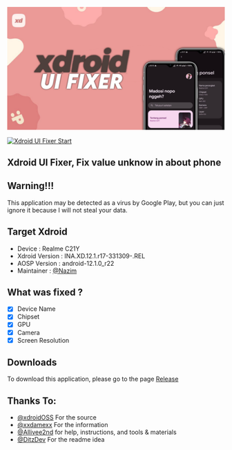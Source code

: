 <p align="center">
<img alt="Xdroid UI Fixer Banner" src="git_assets/banner.png">
</p>

[![Xdroid UI Fixer Start](https://img.shields.io/github/stars/KeishaXD/Xdroid-UI-Fixer?style=social)]([[https://github.com/KeishaXD/Xdroid-UI-Fixer])

<h2>Xdroid UI Fixer, Fix value unknow in about phone </h2>

## Warning!!!
This application may be detected as a virus by Google Play, but you can just ignore it because I will not steal your data.

## Target Xdroid 
- Device : Realme C21Y 
- Xdroid Version : INA.XD.12.1.r17-331309-.REL
- AOSP Version : android-12.1.0_r22
- Maintainer : [@Nazim](https://github.com/naz664)

## What was fixed ?
- [x] Device Name
- [x] Chipset 
- [x] GPU
- [x] Camera
- [x] Screen Resolution

## Downloads
To download this application, please go to the page [Release](https://github.com/KeishaXD/Xdroid-UI-Fixer/releases/)

## Thanks To:
- [@xdroidOSS](https://github.com/xdroid-oss) For the source
- [@xxdamexx](t.me/xxdamexx) For the information 
- [@Allivee2nd](t.me/Allivee2nd) for help, instructions, and tools & materials 
- [@DitzDev](https://github.com/DitzDev) For the readme idea 
